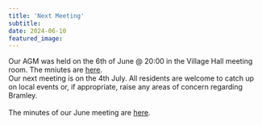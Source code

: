 ```yaml
---
title: 'Next Meeting'
subtitle: 
date: 2024-06-10
featured_image: 
---
```


Our AGM was held on the 6th of June @ 20:00 in the Village Hall meeting room. The mniutes are [here](https://www.dropbox.com/scl/fo/q12214kut17qryr6hxe5o/h?rlkey=378b1m3sa5attqm2wtfevdcco&dl=0).<br>
Our next meeting is on the 4th July.  All residents are welcome to catch up on local events or, if appropriate, raise any areas of concern regarding Bramley.  <br> <br>
The minutes of our June meeting are [here](https://www.dropbox.com/scl/fo/q12214kut17qryr6hxe5o/h?rlkey=378b1m3sa5attqm2wtfevdcco&dl=0).
<br>
<br>

